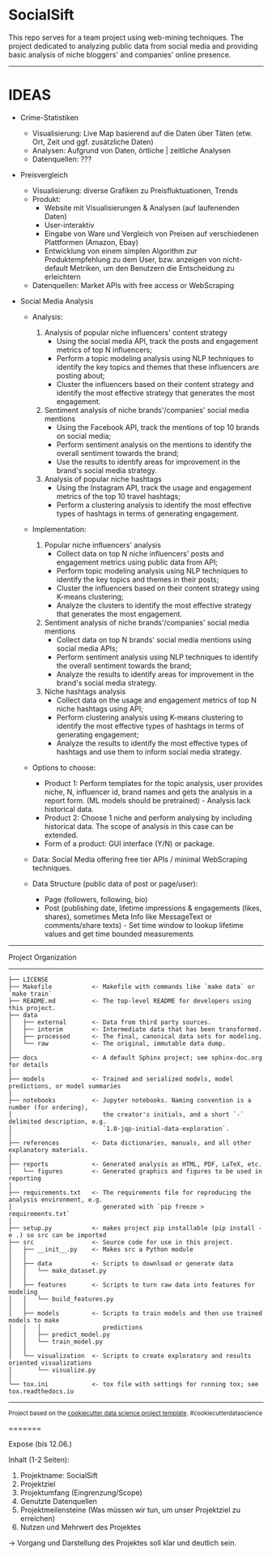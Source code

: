 # SocialSift

This repo serves for a team project using web-mining techniques. The project dedicated to analyzing public data from social media and providing basic analysis of niche bloggers' and companies' online presence.

------------

# IDEAS

* Crime-Statistiken
    - Visualisierung: Live Map basierend auf die Daten über Täten (etw. Ort, Zeit und ggf. zusätzliche Daten)
    - Analysen: Aufgrund von Daten, örtliche | zeitliche Analysen
    - Datenquellen: ???

* Preisvergleich
    - Visualisierung: diverse Grafiken zu Preisfluktuationen, Trends
    - Produkt: 
        - Website mit Visualisierungen & Analysen (auf laufenenden Daten)
        - User-interaktiv
        - Eingabe von Ware und Vergleich von Preisen auf verschiedenen Plattformen (Amazon, Ebay)
        - Entwicklung von einem simplen Algorithm zur Produktempfehlung zu dem User, bzw. anzeigen von nicht-default Metriken, um den Benutzern die Entscheidung zu erleichtern
    - Datenquellen: Market APIs with free access or WebScraping

* Social Media Analysis
    - Analysis:
        1. Analysis of popular niche influencers' content strategy
            - Using the social media API, track the posts and engagement metrics of top N influencers;
            - Perform a topic modeling analysis using NLP techniques to identify the key topics and themes that these influencers are posting about;
            - Cluster the influencers based on their content strategy and identify the most effective strategy that generates the most engagement.
        2. Sentiment analysis of niche brands'/companies' social media mentions
            - Using the Facebook API, track the mentions of top 10 brands on social media;
            - Perform sentiment analysis on the mentions to identify the overall sentiment towards the brand;
            - Use the results to identify areas for improvement in the brand's social media strategy.
        3. Analysis of popular niche hashtags
            - Using the Instagram API, track the usage and engagement metrics of the top 10 travel hashtags;
            - Perform a clustering analysis to identify the most effective types of hashtags in terms of generating engagement.
    - Implementation:
        1. Popular niche influencers' analysis
            - Collect data on top N niche influencers' posts and engagement metrics using public data from API;
            - Perform topic modeling analysis using NLP techniques to identify the key topics and themes in their posts;
            - Cluster the influencers based on their content strategy using K-means clustering;
            - Analyze the clusters to identify the most effective strategy that generates the most engagement.
        2. Sentiment analysis of niche brands'/companies' social media mentions
            - Collect data on top N brands' social media mentions using social media APIs;
            - Perform sentiment analysis using NLP techniques to identify the overall sentiment towards the brand;
            - Analyze the results to identify areas for improvement in the brand's social media strategy.
        3. Niche hashtags analysis
            - Collect data on the usage and engagement metrics of top N niche hashtags using API;
            - Perform clustering analysis using K-means clustering to identify the most effective types of hashtags in terms of generating engagement;
            - Analyze the results to identify the most effective types of hashtags and use them to inform social media strategy.
    
    - Options to choose:
        - Product 1: Perform templates for the topic analysis, user provides niche, N, influencer id, brand names and gets the analysis in a report form. (ML models should be pretrained) - Analysis lack historical data.
        - Product 2: Choose 1 niche and perform analysing by including historical data. The scope of analysis in this case can be extended.
        - Form of a product: GUI interface (Y/N) or package.

    - Data: Social Media offering free tier APIs / minimal WebScraping techniques.
    - Data Structure (public data of post or page/user):
        - Page (followers, following, bio)
        - Post (publishing date, lifetime impressions & engagements (likes, shares), sometimes Meta Info like MessageText or comments/share texts) - Set time window to lookup lifetime values and get time bounded measurements
        
------------

Project Organization

------------

    ├── LICENSE
    ├── Makefile           <- Makefile with commands like `make data` or `make train`
    ├── README.md          <- The top-level README for developers using this project.
    ├── data
    │   ├── external       <- Data from third party sources.
    │   ├── interim        <- Intermediate data that has been transformed.
    │   ├── processed      <- The final, canonical data sets for modeling.
    │   └── raw            <- The original, immutable data dump.
    │
    ├── docs               <- A default Sphinx project; see sphinx-doc.org for details
    │
    ├── models             <- Trained and serialized models, model predictions, or model summaries
    │
    ├── notebooks          <- Jupyter notebooks. Naming convention is a number (for ordering),
    │                         the creator's initials, and a short `-` delimited description, e.g.
    │                         `1.0-jqp-initial-data-exploration`.
    │
    ├── references         <- Data dictionaries, manuals, and all other explanatory materials.
    │
    ├── reports            <- Generated analysis as HTML, PDF, LaTeX, etc.
    │   └── figures        <- Generated graphics and figures to be used in reporting
    │
    ├── requirements.txt   <- The requirements file for reproducing the analysis environment, e.g.
    │                         generated with `pip freeze > requirements.txt`
    │
    ├── setup.py           <- makes project pip installable (pip install -e .) so src can be imported
    ├── src                <- Source code for use in this project.
    │   ├── __init__.py    <- Makes src a Python module
    │   │
    │   ├── data           <- Scripts to download or generate data
    │   │   └── make_dataset.py
    │   │
    │   ├── features       <- Scripts to turn raw data into features for modeling
    │   │   └── build_features.py
    │   │
    │   ├── models         <- Scripts to train models and then use trained models to make
    │   │   │                 predictions
    │   │   ├── predict_model.py
    │   │   └── train_model.py
    │   │
    │   └── visualization  <- Scripts to create exploratory and results oriented visualizations
    │       └── visualize.py
    │
    └── tox.ini            <- tox file with settings for running tox; see tox.readthedocs.io


--------

<p><small>Project based on the <a target="_blank" href="https://drivendata.github.io/cookiecutter-data-science/">cookiecutter data science project template</a>. #cookiecutterdatascience</small></p>
=======

 Expose (bis 12.06.)
 
 Inhalt (1-2 Seiten):
 
 1. Projektname: SocialSift
 2. Projektziel
 3. Projektumfang (Eingrenzung/Scope)
 4. Genutzte Datenquellen
 5. Projektmeilensteine (Was müssen wir tun, um unser Projektziel zu erreichen)
 6. Nutzen und Mehrwert des Projektes
 
 -> Vorgang und Darstellung des Projektes soll klar und deutlich sein.
